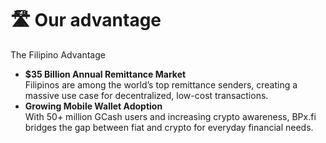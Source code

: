# 🛣️ Our advantage

The Filipino Advantage

* **$35 Billion Annual Remittance Market**\
  Filipinos are among the world’s top remittance senders, creating a massive use case for decentralized, low-cost transactions.
* **Growing Mobile Wallet Adoption**\
  With 50+ million GCash users and increasing crypto awareness, BPx.fi bridges the gap between fiat and crypto for everyday financial needs.
